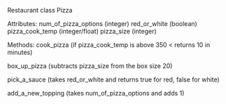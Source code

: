 Restaurant
class Pizza

Attributes:
num_of_pizza_options (integer)
red_or_white (boolean)
pizza_cook_temp (integer/float)
pizza_size (integer)

Methods:
cook_pizza (if pizza_cook_temp is above 350 < returns 10 in minutes)

box_up_pizza (subtracts pizza_size from the box size 20)

pick_a_sauce (takes red_or_white and returns true for red, false for white)

add_a_new_topping (takes num_of_pizza_options and adds 1)
